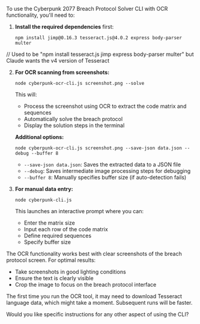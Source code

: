 To use the Cyberpunk 2077 Breach Protocol Solver CLI with OCR functionality, you'll need to:

1. **Install the required dependencies** first:
   ```
   npm install jimp@0.16.3 tesseract.js@4.0.2 express body-parser multer
   ```
   
// Used to be "npm install tesseract.js jimp express body-parser multer" but Claude wants the v4 version of Tesseract

2. **For OCR scanning from screenshots:**
   ```
   node cyberpunk-ocr-cli.js screenshot.png --solve
   ```

   This will:
    - Process the screenshot using OCR to extract the code matrix and sequences
    - Automatically solve the breach protocol
    - Display the solution steps in the terminal

   **Additional options:**
   ```
   node cyberpunk-ocr-cli.js screenshot.png --save-json data.json --debug --buffer 8
   ```
    - `--save-json data.json`: Saves the extracted data to a JSON file
    - `--debug`: Saves intermediate image processing steps for debugging
    - `--buffer 8`: Manually specifies buffer size (if auto-detection fails)

3. **For manual data entry:**
   ```
   node cyberpunk-cli.js
   ```

   This launches an interactive prompt where you can:
    - Enter the matrix size
    - Input each row of the code matrix
    - Define required sequences
    - Specify buffer size

The OCR functionality works best with clear screenshots of the breach protocol screen. For optimal results:
- Take screenshots in good lighting conditions
- Ensure the text is clearly visible
- Crop the image to focus on the breach protocol interface

The first time you run the OCR tool, it may need to download Tesseract language data, which might take a moment. Subsequent runs will be faster.

Would you like specific instructions for any other aspect of using the CLI?